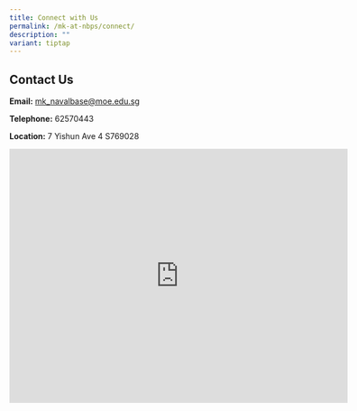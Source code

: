 ```yaml
---
title: Connect with Us
permalink: /mk-at-nbps/connect/
description: ""
variant: tiptap
---
```

## Contact Us

**Email:**&nbsp;[mk\_navalbase@moe.edu.sg](mailto:mk_navalbase@moe.edu.sg)

**Telephone:**&nbsp;62570443

**Location:**&nbsp;7 Yishun Ave 4 S769028

<iframe loading="lazy" allowfullscreen="" style="border:0;" height="450" width="600" src="https://www.google.com/maps/embed?pb=!1m18!1m12!1m3!1d3988.5997846340383!2d103.83672811475414!3d1.4160912989672283!2m3!1f0!2f0!3f0!3m2!1i1024!2i768!4f13.1!3m3!1m2!1s0x31da1413f86cca47%3A0x901b532e5573151b!2sNaval%20Base%20Primary%20School!5e0!3m2!1sen!2ssg!4v1665983674659!5m2!1sen!2ssg"></iframe>